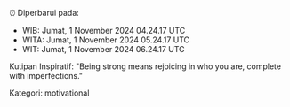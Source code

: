 ⏰ Diperbarui pada:
- WIB: Jumat, 1 November 2024 04.24.17 UTC
- WITA: Jumat, 1 November 2024 05.24.17 UTC
- WIT: Jumat, 1 November 2024 06.24.17 UTC

Kutipan Inspiratif:
"Being strong means rejoicing in who you are, complete with imperfections."


Kategori: motivational

